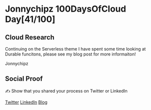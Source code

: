<!-- This is a template you can use for quick progress days. It removes a lot of the steps we encourage you to share in the longer template 000-DAY-ARTICLE-LONG-TEMPLATE.MD-->

# Jonnychipz 100DaysOfCloud Day[41/100]

## Cloud Research

Continuing on the Serverless theme I have spent some time looking at Durable funcitons, please see my blog post for more informaiton!

Jonnychipz

## Social Proof

✍️ Show that you shared your process on Twitter or LinkedIn

[Twitter](https://twitter.com/jonnychipz/status/1314281986069008385)
[LinkedIn](https://www.linkedin.com/posts/japlunn_day41100-100daysofcloud-jonnychipz-activity-6720047674965409792-i44t)
[Blog](https://jonnychipz.com/2020/10/08/day41-100-100daysofcloud-jonnychipz-azure-durable-functions/)

